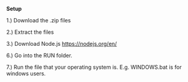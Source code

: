 **Setup**

1.) Download the .zip files

2.) Extract the files

3.) Download Node.js https://nodejs.org/en/

6.) Go into the RUN folder.

7.) Run the file that your operating system is. E.g. WINDOWS.bat is for windows users.
